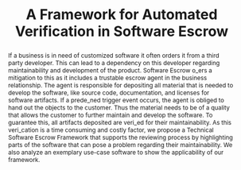 ---
abstract: If a business is in need of customized software it often orders it from
  a third party developer. This can lead to a dependency on this developer regarding
  maintainability and development of the product. Software Escrow o_ers a mitigation
  to this as it includes a trustable escrow agent in the business relationship. The
  agent is responsible for depositing all material that is needed to develop the software,
  like source code, documentation, and licenses for software artifacts. If a prede_ned
  trigger event occurs, the agent is obliged to hand out the objects to the customer.
  Thus the material needs to be of a quality that allows the customer to further maintain
  and develop the software. To guarantee this, all artifacts deposited are veri_ed
  for their maintainability. As this veri_cation is a time consuming and costly factor,
  we propose a Technical Software Escrow Framework that supports the reviewing process
  by highlighting parts of the software that can pose a problem regarding their maintainability.
  We also analyze an exemplary use-case software to show the applicability of our
  framework.
creators:
- Weigl, Elisabeth
- Binder, Johannes
- Strodl, Stephan
- Kolany, Barbara
- Draws, Daniel
- Rauber, Andreas
date: null
document_url: https://services.phaidra.univie.ac.at/api/object/o:377372/download
grand_parent: iPRES
institutions: []
keywords:
- software escrow
- software quality
- evaluation
- verication framework
- case study
- lisbon
landing_page_url: https://phaidra.univie.ac.at/o:377372
language: eng
layout: publication
license: CC BY-SA 2.0 AT
notes_url: null
parent: iPRES 2013
publication_type: paper
size: 386097
slides_url: null
source_name: iPRES
title: A Framework for Automated Verification in Software Escrow
year: 2013
---